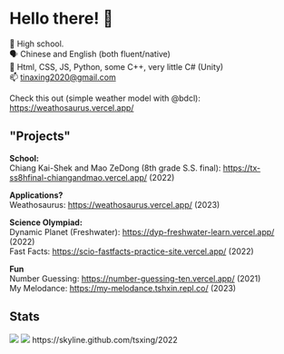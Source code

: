 # Hello there! 👋


🔭 High school. <br>
🗣️ Chinese and English (both fluent/native) <br>
🧩 Html, CSS, JS, Python, some C++, very little C# (Unity)<br>
📫 tinaxing2020@gmail.com <br>

Check this out (simple weather model with @bdcl): https://weathosaurus.vercel.app/

## "Projects" <br>
**School:** <br>
Chiang Kai-Shek and Mao ZeDong (8th grade S.S. final): https://tx-ss8hfinal-chiangandmao.vercel.app/  (2022) <br>

**Applications?** <br>
Weathosaurus: https://weathosaurus.vercel.app/ (2023) <br>

**Science Olympiad:** <br>
Dynamic Planet (Freshwater): https://dyp-freshwater-learn.vercel.app/  (2022) <br>
Fast Facts: https://scio-fastfacts-practice-site.vercel.app/ (2022) <br>

**Fun** <br>
Number Guessing: https://number-guessing-ten.vercel.app/ (2021) <br>
My Melodance: https://my-melodance.tshxin.repl.co/  (2023) <br>


## Stats
<img src="https://github-readme-stats.vercel.app/api?username=tsxing">
<img src="https://github-readme-stats.vercel.app/api/top-langs/?username=tsxing">
https://skyline.github.com/tsxing/2022
